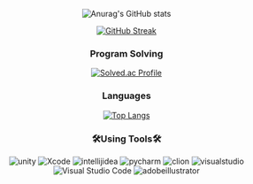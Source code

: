 <div align="center">
  
  ![Anurag's GitHub stats](https://github-readme-stats.vercel.app/api?username=Jongwoo0101&show_icons=true&theme=Light)
  
  [![GitHub Streak](https://github-readme-streak-stats.herokuapp.com/?user=Jongwoo0101&theme=Light)](https://git.io/streak-stats)

  
  ### Program Solving
  
  [![Solved.ac Profile](http://mazassumnida.wtf/api/v2/generate_badge?boj=wonjongwoo01)](https://solved.ac/rlatngus1691/wonjongwoo01)

  
  ### Languages
  [![Top Langs](https://github-readme-stats.vercel.app/api/top-langs/?username=Jongwoo0101&langs_count=10&layout=compact&theme=dark)](https://github.com/Jongwoo0101/)﻿

  
  ### 🛠️Using Tools🛠️
  
  ![unity](https://img.shields.io/badge/unity-FFFFFF.svg?&style=for-the-badge&logo=unity&logoColor=white)
  ![Xcode](https://img.shields.io/badge/Xcode-147EFB.svg?&style=for-the-badge&logo=Xcode&logoColor=white)
  ![intellijidea](https://img.shields.io/badge/intellijidea-000000.svg?&style=for-the-badge&logo=intellijidea&logoColor=white)
  ![pycharm](https://img.shields.io/badge/pycharm-000000.svg?&style=for-the-badge&logo=pycharm&logoColor=white)
  ![clion](https://img.shields.io/badge/clion-000000.svg?&style=for-the-badge&logo=clion&logoColor=white)
  ![visualstudio](https://img.shields.io/badge/visualstudio-5C2D91.svg?&style=for-the-badge&logo=visualstudio&logoColor=white)
  ![Visual Studio Code](https://img.shields.io/badge/Visual%20Studio%20Code-007ACC.svg?&style=for-the-badge&logo=Visual%20Studio%20Code&logoColor=white)
  ![adobeillustrator](https://img.shields.io/badge/adobeillustrator-FF9A00.svg?&style=for-the-badge&logo=adobeillustrator&logoColor=white)

</div>
